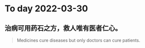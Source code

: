 
# To day 2022-03-30


## 治病可用药石之方，救人唯有医者仁心。
> Medicines cure diseases but only doctors can cure patients.

    